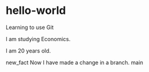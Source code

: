 # hello-world
Learning to use Git

I am studying Economics. 

I am 20 years old.

new_fact
Now I have made a change in a branch.
main
